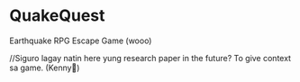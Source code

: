 # QuakeQuest
Earthquake RPG Escape Game (wooo)

//Siguro lagay natin here yung research paper in the future? To give context sa game. (Kenny🐼)
